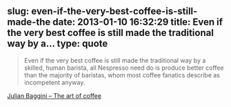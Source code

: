 slug: even-if-the-very-best-coffee-is-still-made-the
date: 2013-01-10 16:32:29
title: Even if the very best coffee is still made the traditional way by a...
type: quote
---

> Even if the very best coffee is still made the traditional way by a skilled, human barista, all Nespresso need do is produce better coffee than the majority of baristas, whom most coffee fanatics describe as incompetent anyway.

[Julian Baggini – The art of coffee](http://www.aeonmagazine.com/being-human/julian-baggini-coffee-artisans/)
